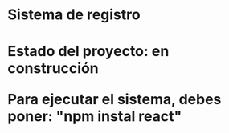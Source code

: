 <h1> Sistema de registro<h1/> 
  


Estado del proyecto: en construcción

Para ejecutar el sistema, debes poner:
"npm instal react"
